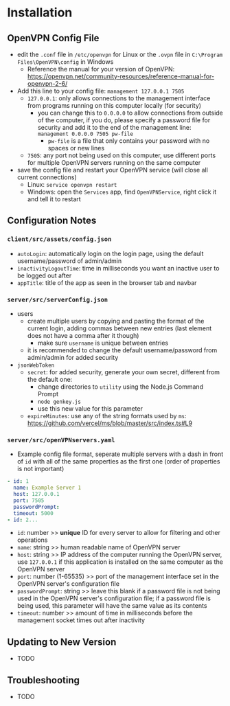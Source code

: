 # Installation

## OpenVPN Config File

- edit the `.conf` file in `/etc/openvpn` for Linux or the `.ovpn` file in `C:\Program Files\OpenVPN\config` in Windows
  - Reference the manual for your version of OpenVPN: <https://openvpn.net/community-resources/reference-manual-for-openvpn-2-6/>
- Add this line to your config file: `management 127.0.0.1 7505`
  - `127.0.0.1`: only allows connections to the management interface from programs running on this computer locally (for security)
    - you can change this to `0.0.0.0` to allow connections from outside of the computer, if you do, please specify a password file for security and add it to the end of the management line: `management 0.0.0.0 7505 pw-file`
      - `pw-file` is a file that only contains your password with no spaces or new lines
  - `7505`: any port not being used on this computer, use different ports for multiple OpenVPN servers running on the same computer
- save the config file and restart your OpenVPN service (will close all current connections)
  - Linux: `service openvpn restart`
  - Windows: open the `Services` app, find `OpenVPNService`, right click it and tell it to restart

## Configuration Notes

### `client/src/assets/config.json`

- `autoLogin`: automatically login on the login page, using the default username/password of admin/admin
- `inactivityLogoutTime`: time in milliseconds you want an inactive user to be logged out after
- `appTitle`: title of the app as seen in the browser tab and navbar

### `server/src/serverConfig.json`

- users
  - create multiple users by copying and pasting the format of the current login, adding commas between new entries (last element does not have a comma after it though)
    - make sure `username` is unique between entries
  - it is recommended to change the default username/password from admin/admin for added security
- `jsonWebToken`
  - `secret`: for added security, generate your own secret, different from the default one:
    - change directories to `utility` using the Node.js Command Prompt
    - `node genkey.js`
    - use this new value for this parameter
  - `expireMinutes`: use any of the string formats used by `ms`: <https://github.com/vercel/ms/blob/master/src/index.ts#L9>

### `server/src/openVPNservers.yaml`

- Example config file format, seperate multiple servers with a dash in front of `id` with all of the same properties as the first one (order of properties is not important)

```yaml
- id: 1
  name: Example Server 1
  host: 127.0.0.1
  port: 7505
  passwordPrompt:
  timeout: 5000
- id: 2...
```

- `id`: number >> **unique** ID for every server to allow for filtering and other operations
- `name`: string >> human readable name of OpenVPN server
- `host`: string >> IP address of the computer running the OpenVPN server, use `127.0.0.1` if this application is installed on the same computer as the OpenVPN server
- `port`: number (1-65535) >> port of the management interface set in the OpenVPN server's configuration file
- `passwordPrompt`: string >> leave this blank if a password file is not being used in the OpenVPN server's configuration file; if a password file is being used, this parameter will have the same value as its contents
- `timeout`: number >> amount of time in milliseconds before the management socket times out after inactivity

## Updating to New Version

- TODO

## Troubleshooting

- TODO

